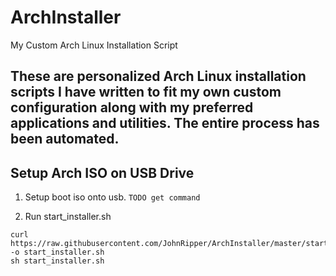 # ArchInstaller
My Custom Arch Linux Installation Script

These are personalized Arch Linux installation scripts I have written to fit my own custom configuration along with my preferred applications and utilities. The entire process has been automated.
---

## Setup Arch ISO on USB Drive
1. Setup boot iso onto usb.
`TODO get command`

3. Run start_installer.sh
   
```console
curl https://raw.githubusercontent.com/JohnRipper/ArchInstaller/master/start_installer.sh -o start_installer.sh
sh start_installer.sh
```
